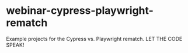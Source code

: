 # webinar-cypress-playwright-rematch
Example projects for the Cypress vs. Playwright rematch. LET THE CODE SPEAK!
